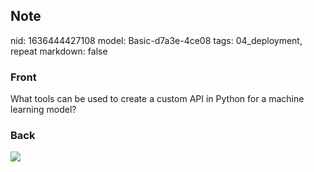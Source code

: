 ## Note
nid: 1636444427108
model: Basic-d7a3e-4ce08
tags: 04_deployment, repeat
markdown: false

### Front
What tools can be used to create a custom API in Python for a machine learning model?

### Back
<img src="paste-9dd983cc73401ff539b2678b2964bbcc1aefbafb.jpg">
